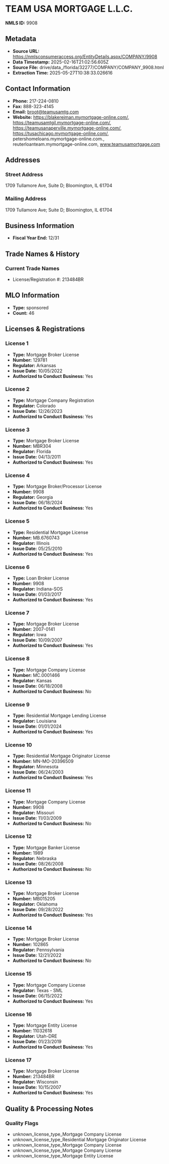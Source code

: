 # TEAM USA MORTGAGE L.L.C.

**NMLS ID:** 9908

## Metadata
- **Source URL:** https://nmlsconsumeraccess.org/EntityDetails.aspx/COMPANY/9908
- **Data Timestamp:** 2025-02-16T21:02:56.605Z
- **Source File:** drive/data_/florida/32277/COMPANY/COMPANY_9908.html
- **Extraction Time:** 2025-05-27T10:38:33.026616

## Contact Information
- **Phone:** 217-224-0810
- **Fax:** 888-323-4145
- **Email:** broot@teamusamtg.com
- **Website:** https://blakerejman.mymortgage-online.com/, https://teamusamtgil.mymortgage-online.com/, https://teamusanaperville.mymortgage-online.com/, https://tusachicago.mymortgage-online.com/, petershomeloans.mymortgage-online.com., reuterloanteam.mymortgage-online.com, www.teamusamortgage.com

## Addresses
### Street Address
1709 Tullamore Ave, Suite D; Bloomington, IL 61704

### Mailing Address
1709 Tullamore Ave; Suite D; Bloomington, IL 61704

## Business Information
- **Fiscal Year End:** 12/31

## Trade Names & History
### Current Trade Names
- License/Registration #: 213484BR

## MLO Information
- **Type:** sponsored
- **Count:** 46

## Licenses & Registrations

### License 1
- **Type:** Mortgage Broker License
- **Number:** 129781
- **Regulator:** Arkansas
- **Issue Date:** 10/05/2022
- **Authorized to Conduct Business:** Yes

### License 2
- **Type:** Mortgage Company Registration
- **Regulator:** Colorado
- **Issue Date:** 12/26/2023
- **Authorized to Conduct Business:** Yes

### License 3
- **Type:** Mortgage Broker License
- **Number:** MBR304
- **Regulator:** Florida
- **Issue Date:** 04/13/2011
- **Authorized to Conduct Business:** Yes

### License 4
- **Type:** Mortgage Broker/Processor License
- **Number:** 9908
- **Regulator:** Georgia
- **Issue Date:** 06/18/2024
- **Authorized to Conduct Business:** Yes

### License 5
- **Type:** Residential Mortgage License
- **Number:** MB.6760743
- **Regulator:** Illinois
- **Issue Date:** 05/25/2010
- **Authorized to Conduct Business:** Yes

### License 6
- **Type:** Loan Broker License
- **Number:** 9908
- **Regulator:** Indiana-SOS
- **Issue Date:** 01/03/2017
- **Authorized to Conduct Business:** Yes

### License 7
- **Type:** Mortgage Broker License
- **Number:** 2007-0141
- **Regulator:** Iowa
- **Issue Date:** 10/09/2007
- **Authorized to Conduct Business:** Yes

### License 8
- **Type:** Mortgage Company License
- **Number:** MC.0001466
- **Regulator:** Kansas
- **Issue Date:** 06/18/2008
- **Authorized to Conduct Business:** No

### License 9
- **Type:** Residential Mortgage Lending License
- **Regulator:** Louisiana
- **Issue Date:** 01/01/2024
- **Authorized to Conduct Business:** Yes

### License 10
- **Type:** Residential Mortgage Originator License
- **Number:** MN-MO-20396509
- **Regulator:** Minnesota
- **Issue Date:** 06/24/2003
- **Authorized to Conduct Business:** Yes

### License 11
- **Type:** Mortgage Company License
- **Number:** 9908
- **Regulator:** Missouri
- **Issue Date:** 11/03/2009
- **Authorized to Conduct Business:** No

### License 12
- **Type:** Mortgage Banker License
- **Number:** 1989
- **Regulator:** Nebraska
- **Issue Date:** 08/26/2008
- **Authorized to Conduct Business:** No

### License 13
- **Type:** Mortgage Broker License
- **Number:** MB015205
- **Regulator:** Oklahoma
- **Issue Date:** 09/28/2022
- **Authorized to Conduct Business:** Yes

### License 14
- **Type:** Mortgage Broker License
- **Number:** 102865
- **Regulator:** Pennsylvania
- **Issue Date:** 12/21/2022
- **Authorized to Conduct Business:** No

### License 15
- **Type:** Mortgage Company License
- **Regulator:** Texas - SML
- **Issue Date:** 06/15/2022
- **Authorized to Conduct Business:** Yes

### License 16
- **Type:** Mortgage Entity License
- **Number:** 11032618
- **Regulator:** Utah-DRE
- **Issue Date:** 01/23/2019
- **Authorized to Conduct Business:** Yes

### License 17
- **Type:** Mortgage Broker License
- **Number:** 213484BR
- **Regulator:** Wisconsin
- **Issue Date:** 10/15/2007
- **Authorized to Conduct Business:** Yes

## Quality & Processing Notes
### Quality Flags
- unknown_license_type_Mortgage Company License
- unknown_license_type_Residential Mortgage Originator License
- unknown_license_type_Mortgage Company License
- unknown_license_type_Mortgage Company License
- unknown_license_type_Mortgage Entity License
